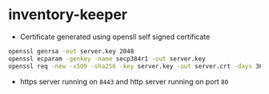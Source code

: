 # inventory-keeper
- Certificate generated using opensll self signed certificate
```bash
openssl genrsa -out server.key 2048
openssl ecparam -genkey -name secp384r1 -out server.key
openssl req -new -x509 -sha256 -key server.key -out server.crt -days 3650
```
- https server running on `8443` and http server running on port `80`
